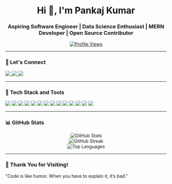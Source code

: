 <h1 align="center">Hi 👋, I'm Pankaj Kumar</h1>
<h3 align="center">Aspiring Software Engineer | Data Science Enthusiast | MERN Developer | Open Source Contributor</h3>

<p align="center">
  <a href="https://github.com/pankajkr1702">
    <img src="https://komarev.com/ghpvc/?username=pankajkr1702&label=Profile%20views&color=0e75b6&style=flat" alt="Profile Views" />
  </a>
</p>

---

### 🔗 Let's Connect

<p align="left">
  <a href="https://www.linkedin.com/in/pankajkumar1702/" target="_blank">
    <img src="https://img.shields.io/badge/LinkedIn-0A66C2?style=for-the-badge&logo=linkedin&logoColor=white" />
  </a>
  <a href="https://github.com/pankajkr1702" target="_blank">
    <img src="https://img.shields.io/badge/GitHub-181717?style=for-the-badge&logo=github&logoColor=white" />
  </a>
  <a href="mailto:pankajkr1702@gmail.com">
    <img src="https://img.shields.io/badge/Gmail-D14836?style=for-the-badge&logo=gmail&logoColor=white" />
  </a>
</p>

---

### 🧠 Tech Stack and Tools

<p align="left">
  <img src="https://img.shields.io/badge/C++-00599C?style=for-the-badge&logo=c%2B%2B&logoColor=white" />
  <img src="https://img.shields.io/badge/Java-ED8B00?style=for-the-badge&logo=java&logoColor=white" />
  <img src="https://img.shields.io/badge/Python-3670A0?style=for-the-badge&logo=python&logoColor=white" />
  <img src="https://img.shields.io/badge/R-276DC3?style=for-the-badge&logo=r&logoColor=white" />
  <img src="https://img.shields.io/badge/JavaScript-F7DF1E?style=for-the-badge&logo=javascript&logoColor=black" />
  <img src="https://img.shields.io/badge/React-20232A?style=for-the-badge&logo=react&logoColor=61DAFB" />
  <img src="https://img.shields.io/badge/Node.js-339933?style=for-the-badge&logo=nodedotjs&logoColor=white" />
  <img src="https://img.shields.io/badge/Express.js-000000?style=for-the-badge&logo=express&logoColor=white" />
  <img src="https://img.shields.io/badge/MongoDB-4EA94B?style=for-the-badge&logo=mongodb&logoColor=white" />
  <img src="https://img.shields.io/badge/MySQL-00758F?style=for-the-badge&logo=mysql&logoColor=white" />
  <img src="https://img.shields.io/badge/Linux-FCC624?style=for-the-badge&logo=linux&logoColor=black" />
  <img src="https://img.shields.io/badge/Git-F05032?style=for-the-badge&logo=git&logoColor=white" />
  <img src="https://img.shields.io/badge/GitHub-181717?style=for-the-badge&logo=github&logoColor=white" />
  <img src="https://img.shields.io/badge/VS Code-007ACC?style=for-the-badge&logo=visual%20studio%20code&logoColor=white" />
</p>

---

### 📊 GitHub Stats

<p align="center">
  <img src="https://github-readme-stats.vercel.app/api?username=pankajkr1702&show_icons=true&theme=tokyonight" alt="GitHub Stats" />
  <br />
  <img src="https://github-readme-streak-stats.herokuapp.com/?user=pankajkr1702&theme=tokyonight" alt="GitHub Streak" />
  <br />
  <img src="https://github-readme-stats.vercel.app/api/top-langs/?username=pankajkr1702&layout=compact&theme=tokyonight" alt="Top Languages" />
</p>

---


### 🙏 Thank You for Visiting!
<p align="centre">
  "Code is like humor. When you have to explain it, it’s bad."
</p>



